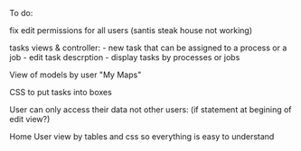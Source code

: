 To do:

fix edit permissions for all users (santis steak house not working)

tasks views & controller: 
    - new task that can be assigned to a process or a job
    - edit task descrption
    - display tasks by processes or jobs

View of models by user "My Maps"

CSS to put tasks into boxes

User can only access their data not other users: (if statement at begining of edit view?)

Home User view by tables and css so everything is easy to understand